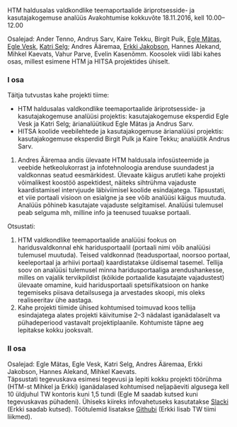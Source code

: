 HTM haldusalas valdkondlike teemaportaalide äriprotsesside- ja kasutajakogemuse analüüs
Avakohtumise kokkuvõte
18.11.2016, kell 10.00–12.00

Osalejad:
Ander Tenno, Andrus Sarv, Kaire Tekku, Birgit Puik, [Egle Mätas](https://github.com/EgleM-TW), [Egle Vesk](https://github.com/eglevesk), [Katri Selg](https://github.com/katritrinidad);
Andres Ääremaa, [Erkki Jakobson](https://github.com/erkkijakobson), Hannes Alekand, Mihkel Kaevats, Vahur Parve, Evelin Kasenõmm. 
Koosolek viidi läbi kahes osas, millest esimene HTM ja HITSA  projektides ühiselt.

### I osa
Täitja tutvustas kahe projekti tiime:
* HTM haldusalas valdkondlike teemaportaalide äriprotsesside- ja kasutajakogemuse analüüsi projektis: kasutajakogemuse eksperdid Egle Vesk ja Katri Selg; ärianalüütikud Egle Mätas ja Andrus Sarv.
* HITSA koolide veebilehtede ja kasutajakogemuse ärianalüüsi projektis: kasutajakogemuse eksperdid Birgit Pulk ja Kaire Tekku; analüütik Andrus Sarv.
1. Andres Ääremaa andis ülevaate HTM haldusala infosüsteemide ja veebide hetkeolukorrast ja infotehnoloogia arenduse suundadest ja valdkonnas seatud eesmärkidest. 
Ülevaate käigus arutleti kahe projekti võimalikest koostöö aspektidest, näiteks sihtrühma vajaduste kaardistamisel intervjuude läbiviimisel koolide esindajatega.
Täpsustati, et viie portaali visioon on esialgne ja see võib analüüsi käigus muutuda. Analüüs põhineb kasutajate vajaduste selgitamisel. Analüüsi tulemusel peab selguma mh, milline info ja teenused tuuakse portaali.

Otsustati:

1. HTM valdkondlike teemaportaalide analüüsi fookus on haridusvaldkonnal ehk haridusportaalil (portaali nimi võib analüüsi tulemusel muutuda). Teised valdkonnad (teadusportaal, noorsoo portaal, keeleportaal ja arhiivi portaal) kaardistatakse üldisemal tasemel. 
Tellija soov on analüüsi tulemusel minna haridusportaaliga arendushankesse, milles on vajalik tervikpildist (kõikide portaalide kasutajate vajadustest) ülevaate omamine, kuid haridusportaali spetsifikatsioon on hanke tegemiseks piisava detailsusega ja arvestades skoopi, mis oleks realiseeritav ühe aastaga.
1. Kahe projekti tiimide ühised kohtumised toimuvad koos tellija esindajatega alates projekti käivitumise 2–3 nädalast iganädalaselt va pühadeperiood vastavalt projektiplaanile. Kohtumiste täpne aeg lepitakse kokku jooksvalt.

### II osa
Osalejad: Egle Mätas, Egle Vesk, Katri Selg, Andres Ääremaa, Erkki Jakobson, Hannes Alekand, Mihkel Kaevats.  
Täpsustati tegevuskava esimesi tegevusi ja lepiti kokku projekti töörühma (HTM-st Mihkel ja Erkki) iganädalased kohtumised neljapäeviti algusega kell 10 üldjuhul TW kontoris kuni 1,5 tundi (Egle M saadab kutsed kuni tegevuskavas pühadeni).
Ühiseks kiireks infovahetuseks kasutatakse [Slacki](https://hariduspilv.slack.com) (Erkki saadab kutsed).
Töötulemid lisatakse [Githubi](https://github.com/hariduspilv) (Erkki lisab TW tiimi liikmed).
